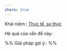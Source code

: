```yaml
---
share: true
---
```

Khái niệm:: [Thực tế, sự thực](../T%E1%BB%AB%20%C4%91i%E1%BB%83n/Trung%20t%C3%ADnh/Th%E1%BB%B1c%20t%E1%BA%BF,%20s%E1%BB%B1%20th%E1%BB%B1c.md)

Hệ quả của vấn đề này:


%%
Giải pháp gợi ý:: 
%%


